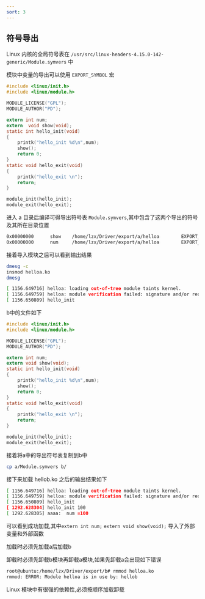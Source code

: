 ```yaml
---
sort: 3
---
```


## 符号导出

Linux 内核的全局符号表在 `/usr/src/linux-headers-4.15.0-142-generic/Module.symvers` 中

模块中变量的导出可以使用 `EXPORT_SYMBOL` 宏

```c
#include <linux/init.h>
#include <linux/module.h>

MODULE_LICENSE("GPL");
MODULE_AUTHOR("PD");

extern int num;
extern  void show(void);
static int hello_init(void)
{
	printk("hello_init %d\n",num);
	show();
	return 0;
}
static void hello_exit(void)
{
	printk("hello_exit \n");
	return;
}

module_init(hello_init);
module_exit(hello_exit);
```

进入 a 目录后编译可得导出符号表 `Module.symvers`,其中包含了这两个导出的符号及其所在目录位置

```txt
0x00000000      show    /home/lzx/Driver/export/a/helloa        EXPORT_SYMBOL
0x00000000      num     /home/lzx/Driver/export/a/helloa        EXPORT_SYMBOL
```

接着导入模块之后可以看到输出结果

```bash
dmesg -c
insmod helloa.ko
dmesg
```

```bash
[ 1156.649716] helloa: loading out-of-tree module taints kernel.
[ 1156.649759] helloa: module verification failed: signature and/or required key missing - tainting kernel
[ 1156.650809] hello_init 
```

b中的文件如下

```c
#include <linux/init.h>
#include <linux/module.h>

MODULE_LICENSE("GPL");
MODULE_AUTHOR("PD");

extern int num;
extern void show(void);
static int hello_init(void)
{
	printk("hello_init %d\n",num);
	show();
	return 0;
}
static void hello_exit(void)
{
	printk("hello_exit \n");
	return;
}

module_init(hello_init);
module_exit(hello_exit);
```

接着将a中的导出符号表复制到b中

```bash
cp a/Module.symvers b/
```

接下来加载 hellob.ko 之后的输出结果如下

```bash
[ 1156.649716] helloa: loading out-of-tree module taints kernel.
[ 1156.649759] helloa: module verification failed: signature and/or required key missing - tainting kernel
[ 1156.650809] hello_init 
[ 1292.628304] hello_init 100
[ 1292.628305] aaaa:  num =100
```

可以看到成功加载,其中`extern int num;` `extern void show(void);` 导入了外部变量和外部函数

加载时必须先加载a后加载b

卸载时必须先卸载b模块再卸载a模块,如果先卸载a会出现如下错误

```bash
root@ubuntu:/home/lzx/Driver/export/b# rmmod helloa.ko
rmmod: ERROR: Module helloa is in use by: hellob
```

Linux 模块中有很强的依赖性,必须按顺序加载卸载
